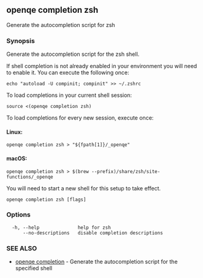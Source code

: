 ## openqe completion zsh

Generate the autocompletion script for zsh

### Synopsis

Generate the autocompletion script for the zsh shell.

If shell completion is not already enabled in your environment you will need
to enable it.  You can execute the following once:

	echo "autoload -U compinit; compinit" >> ~/.zshrc

To load completions in your current shell session:

	source <(openqe completion zsh)

To load completions for every new session, execute once:

#### Linux:

	openqe completion zsh > "${fpath[1]}/_openqe"

#### macOS:

	openqe completion zsh > $(brew --prefix)/share/zsh/site-functions/_openqe

You will need to start a new shell for this setup to take effect.


```
openqe completion zsh [flags]
```

### Options

```
  -h, --help              help for zsh
      --no-descriptions   disable completion descriptions
```

### SEE ALSO

* [openqe completion](openqe_completion.md)	 - Generate the autocompletion script for the specified shell


